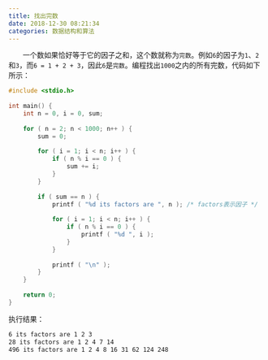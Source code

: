 ```yaml
---
title: 找出完数
date: 2018-12-30 08:21:34
categories: 数据结构和算法
---
```

&emsp;&emsp;一个数如果恰好等于它的因子之和，这个数就称为`完数`。例如`6`的因子为`1`、`2`和`3`，而`6 = 1 + 2 + 3`，因此`6`是`完数`。编程找出`1000`之内的所有完数，代码如下所示：

``` c
#include <stdio.h>
​
int main() {
    int n = 0, i = 0, sum;
​
    for ( n = 2; n < 1000; n++ ) {
        sum = 0;
​
        for ( i = 1; i < n; i++ ) {
            if ( n % i == 0 ) {
                sum += i;
            }
        }
​
        if ( sum == n ) {
            printf ( "%d its factors are ", n ); /* factors表示因子 */
​
            for ( i = 1; i < n; i++ ) {
                if ( n % i == 0 ) {
                    printf ( "%d ", i );
                }
            }
​
            printf ( "\n" );
        }
    }
​
    return 0;
}
```

执行结果：

``` bash
6 its factors are 1 2 3
28 its factors are 1 2 4 7 14
496 its factors are 1 2 4 8 16 31 62 124 248
```